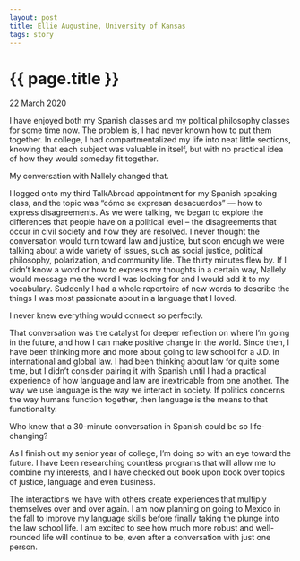 ```yaml
---
layout: post
title: Ellie Augustine, University of Kansas
tags: story
---
```

# {{ page.title }}

22 March 2020

I have enjoyed both my Spanish classes and my political philosophy classes for some time now. The problem is, I had never known how to put them together. In college, I had compartmentalized my life into neat little sections, knowing that each subject was valuable in itself, but with no practical idea of how they would someday fit together.

My conversation with Nallely changed that. 

I logged onto my third TalkAbroad appointment for my Spanish speaking class, and the topic was “cómo se expresan desacuerdos” — how to express disagreements. As we were talking, we began to explore the differences that people have on a political level – the disagreements that occur in civil society and how they are resolved. I never thought the conversation would turn toward law and justice, but soon enough we were talking about a wide variety of issues, such as social justice, political philosophy, polarization, and community life. The thirty minutes flew by. If I didn’t know a word or how to express my thoughts in a certain way, Nallely would message me the word I was looking for and I would add it to my vocabulary. Suddenly I had a whole repertoire of new words to describe the things I was most passionate about in a language that I loved. 

I never knew everything would connect so perfectly.

That conversation was the catalyst for deeper reflection on where I’m going in the future, and how I can make positive change in the world. Since then, I have been thinking more and more about going to law school for a J.D. in international and global law. I had been thinking about law for quite some time, but I didn’t consider pairing it with Spanish until I had a practical experience of how language and law are inextricable from one another. The way we use language is the way we interact in society. If politics concerns the way humans function together, then language is the means to that functionality.

Who knew that a 30-minute conversation in Spanish could be so life-changing?

As I finish out my senior year of college, I’m doing so with an eye toward the future. I have been researching countless programs that will allow me to combine my interests, and I have checked out book upon book over topics of justice, language and even business. 

The interactions we have with others create experiences that multiply themselves over and over again. I am now planning on going to Mexico in the fall to improve my language skills before finally taking the plunge into the law school life. I am excited to see how much more robust and well-rounded life will continue to be, even after a conversation with just one person.
